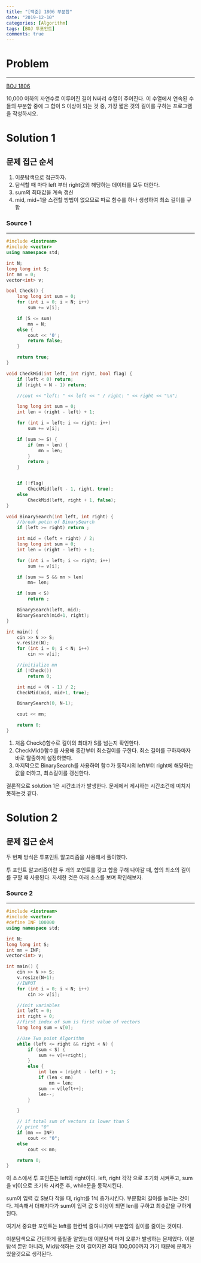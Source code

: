 ```yaml
---
title: "[백준] 1806 부분합"
date: "2019-12-10"
categories: [Algorithm]
tags: [BOJ 투포인트]
comments: true
---
```


# Problem

---

[BOJ 1806](https://www.acmicpc.net/problem/1806)

10,000 이하의 자연수로 이루어진 길이 N짜리 수열이 주어진다. 이 수열에서 연속된 수들의 부분합 중에 그 합이 S 이상이 되는 것 중, 가장 짧은 것의 길이를 구하는 프로그램을 작성하시오.

# Solution 1

## 문제 접근 순서

1. 이분탐색으로 접근하자.
2. 탐색할 때 마다 left 부터 right값의 해당하는 데이터를 모두 더한다.
3. sum의 최대값을 계속 갱신
4. mid, mid+1을 스캔할 방법이 없으므로 따로 함수를 하나 생성하여 최소 길이를 구함

### Source 1

---

```cpp
#include <iostream>
#include <vector>
using namespace std;

int N;
long long int S;
int mn = 0;
vector<int> v;

bool Check() {
	long long int sum = 0;
	for (int i = 0; i < N; i++)
		sum += v[i];

	if (S <= sum)
		mn = N;
	else {
		cout << '0';
		return false;
	}

	return true;
}

void CheckMid(int left, int right, bool flag) {
	if (left < 0) return;
	if (right > N - 1) return;

	//cout << "left: " << left << " / right: " << right << "\n";

	long long int sum = 0;
	int len = (right - left) + 1;

	for (int i = left; i <= right; i++)
		sum += v[i];

	if (sum >= S) {
		if (mn > len) {
			mn = len;
		}
		return ;
	}


	if (!flag)
		CheckMid(left - 1, right, true);
	else
		CheckMid(left, right + 1, false);
}

void BinarySearch(int left, int right) {
	//break potin of BinarySearch
	if (left >= right) return ;

	int mid = (left + right) / 2;
	long long int sum = 0;
	int len = (right - left) + 1;

	for (int i = left; i <= right; i++)
		sum += v[i];

	if (sum >= S && mn > len)
		mn= len;

	if (sum < S)
		return ;

	BinarySearch(left, mid);
	BinarySearch(mid+1, right);
}

int main() {
	cin >> N >> S;
	v.resize(N);
	for (int i = 0; i < N; i++)
		cin >> v[i];

	//initialize mn
	if (!Check())
		return 0;

	int mid = (N - 1) / 2;
	CheckMid(mid, mid+1, true);

	BinarySearch(0, N-1);

	cout << mn;

	return 0;
}
```

1. 처음 Check()함수로 길이의 최대가 S를 넘는지 확인한다.
2. CheckMid()함수를 사용해 중간부터 최소길이를 구한다. 최소 길이를 구하자마자 바로 탈출하게 설정하였다.
3. 마지막으로 BinarySearch를 사용하여 함수가 동작시의 left부터 right에 해당하는 값을 더하고, 최소길이를 갱신한다.

결론적으로 solution 1은 시간초과가 발생한다. 문제에서 제시하는 시간조건에 미치지 못하는것 같다.

# Solution 2

## 문제 접근 순서

두 번째 방식은 투포인트 알고리즘을 사용해서 풀이했다.

투 포인트 알고리즘이란 두 개의 포인트를 갖고 합을 구해 나아갈 때, 합의 최소의 길이를 구할 때 사용된다. 자세한 것은 아래 소스를 보며 확인해보자.

### Source 2

---

```cpp
#include <iostream>
#include <vector>
#define INF 100000
using namespace std;

int N;
long long int S;
int mn = INF;
vector<int> v;

int main() {
	cin >> N >> S;
	v.resize(N+1);
	//INPUT
	for (int i = 0; i < N; i++)
		cin >> v[i];

	//init variables
	int left = 0;
	int right = 0;
	//first index of sum is first value of vectors
	long long sum = v[0];

	//Use Two point Algorithm
	while (left <= right && right < N) {
		if (sum < S) {
			sum += v[++right];
		}
		else {
			int len = (right - left) + 1;
			if (len < mn)
				mn = len;
			sum -= v[left++];
			len--;
		}

	}

	// if total sum of vectors is lower than S
	// print "0"
	if (mn == INF)
		cout << "0";
	else
		cout << mn;

	return 0;
}
```

이 소스에서 투 포인튼는 left와 right이다. left, right 각각 으로 초기화 시켜주고, sum을 v[0]으로 초기화 시켜준 후, while문을 동작시킨다.

sum이 입력 값 S보다 작을 때, right를 1씩 증가시킨다. 부분합의 길이를 늘리는 것이다. 계속해서 더해지다가 sum이 입력 값 S 이상이 되면 len를 구하고 최솟값을 구하게 된다.

여기서 중요한 포인트는 left를 한칸씩 줄여나가며 부분합의 길이를 줄이는 것이다.

이분탐색으로 간단하게 풀릴줄 알았는데 이분탐색 마저 오류가 발생하는 문제였다. 이분탐색 뿐만 아니라, Mid탐색하는 것이 길어지면 최대 100,000까지 가기 때문에 문제가 있을것으로 생각된다.
